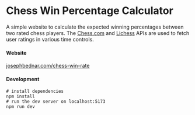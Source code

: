 # Chess Win Percentage Calculator

A simple website to calculate the expected winning percentages between two rated
chess players. The [Chess.com](http://www.chess.com) and [Lichess](http://www.lichess.org)
APIs are used to fetch user ratings in various time controls.

#### Website 
[josephbednar.com/chess-win-rate](http://www.josephbednar.com/chess-win-rate)

#### Development
```
# install dependencies
npm install
# run the dev server on localhost:5173
npm run dev
```
